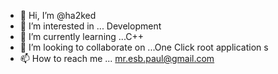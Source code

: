 - 👋 Hi, I’m @ha2ked
- 👀 I’m interested in ... Development 
- 🌱 I’m currently learning ...C++
- 💞️ I’m looking to collaborate on ...One Click root application s
- 📫 How to reach me ... mr.esb.paul@gmail.com

<!---
PJR27/PJR27 is a ✨ special ✨ repository because its `README.md` (this file) appears on your GitHub profile.
You can click the Preview link to take a look at your changes.
--->
